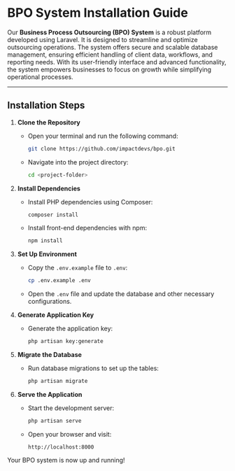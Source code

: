 # BPO System Installation Guide

Our **Business Process Outsourcing (BPO) System** is a robust platform developed using Laravel. It is designed to streamline and optimize outsourcing operations. The system offers secure and scalable database management, ensuring efficient handling of client data, workflows, and reporting needs. With its user-friendly interface and advanced functionality, the system empowers businesses to focus on growth while simplifying operational processes.

---

## Installation Steps

1. **Clone the Repository**
   - Open your terminal and run the following command:
     ```bash
     git clone https://github.com/impactdevs/bpo.git
     ```
   - Navigate into the project directory:
     ```bash
     cd <project-folder>
     ```

2. **Install Dependencies**
   - Install PHP dependencies using Composer:
     ```bash
     composer install
     ```
   - Install front-end dependencies with npm:
     ```bash
     npm install
     ```

3. **Set Up Environment**
   - Copy the `.env.example` file to `.env`:
     ```bash
     cp .env.example .env
     ```
   - Open the `.env` file and update the database and other necessary configurations.

4. **Generate Application Key**
   - Generate the application key:
     ```bash
     php artisan key:generate
     ```

5. **Migrate the Database**
   - Run database migrations to set up the tables:
     ```bash
     php artisan migrate
     ```

6. **Serve the Application**
   - Start the development server:
     ```bash
     php artisan serve
     ```
   - Open your browser and visit:
     ```
     http://localhost:8000
     ```

Your BPO system is now up and running!
